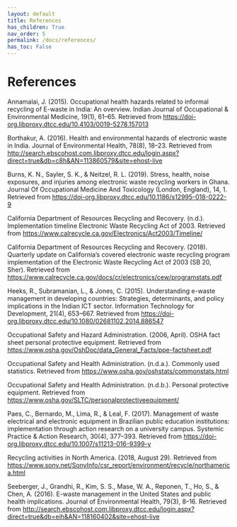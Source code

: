 ```yaml
---
layout: default
title: References
has_children: True
nav_order: 5
permalink: /docs/references/
has_toc: False
---
```


# References

Annamalai, J. (2015). Occupational health hazards related to informal recycling of E-waste in India: An overview. Indian Journal of Occupational & Environmental Medicine, 19(1), 61–65. Retrieved from https://doi-org.libproxy.dtcc.edu/10.4103/0019-5278.157013

Borthakur, A. (2016). Health and environmental hazards of electronic waste in India. Journal of Environmental Health, 78(8), 18–23. Retrieved from http://search.ebscohost.com.libproxy.dtcc.edu/login.aspx?direct=true&db=c8h&AN=113860579&site=ehost-live

Burns, K. N., Sayler, S. K., & Neitzel, R. L. (2019). Stress, health, noise exposures, and injuries among electronic waste recycling workers in Ghana. Journal Of Occupational Medicine And Toxicology (London, England), 14, 1. Retrieved from https://doi-org.libproxy.dtcc.edu/10.1186/s12995-018-0222-9

California Department of Resources Recycling and Recovery. (n.d.). Implementation timeline Electronic Waste Recycling Act of 2003. Retrieved from https://www.calrecycle.ca.gov/Electronics/Act2003/Timeline/

California Department of Resources Recycling and Recovery. (2018). Quarterly update on California’s covered electronic waste recycling program implementation of the Electronic Waste Recycling Act of 2003 (SB 20, Sher). Retrieved from https://www.calrecycle.ca.gov/docs/cr/electronics/cew/programstats.pdf

Heeks, R., Subramanian, L., & Jones, C. (2015). Understanding e-waste management in developing countries: Strategies, determinants, and policy implications in the Indian ICT sector. Information Technology for Development, 21(4), 653–667. Retrieved from https://doi-org.libproxy.dtcc.edu/10.1080/02681102.2014.886547

Occupational Safety and Hazard Administration. (2006, April). OSHA fact sheet personal protective equipment. Retrieved from https://www.osha.gov/OshDoc/data_General_Facts/ppe-factsheet.pdf

Occupational Safety and Health Administration. (n.d.a.). Commonly used statistics. Retrieved from https://www.osha.gov/oshstats/commonstats.html

Occupational Safety and Health Administration. (n.d.b.). Personal protective equipment. Retrieved from https://www.osha.gov/SLTC/personalprotectiveequipment/

Paes, C., Bernardo, M., Lima, R., & Leal, F. (2017). Management of waste electrical and electronic equipment in Brazilian public education institutions: implementation through action research on a university campus. Systemic Practice & Action Research, 30(4), 377–393. Retrieved from https://doi-org.libproxy.dtcc.edu/10.1007/s11213-016-9399-y

Recycling activities in North America. (2018, August 29). Retrieved from https://www.sony.net/SonyInfo/csr_report/environment/recycle/northamerica.html

Seeberger, J., Grandhi, R., Kim, S. S., Mase, W. A., Reponen, T., Ho, S., & Chen, A. (2016). E-waste management in the United States and public health implications. Journal of Environmental Health, 79(3), 8–16. Retrieved from http://search.ebscohost.com.libproxy.dtcc.edu/login.aspx?direct=true&db=eih&AN=118160402&site=ehost-live

